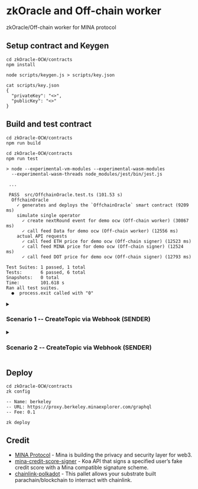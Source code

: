 # zkOracle and Off-chain worker

zkOracle/Off-chain worker for MINA protocol 

## Setup contract and Keygen 

```
cd zkOracle-OCW/contracts
npm install
```

```
node scripts/keygen.js > scripts/key.json
```

```
cat scripts/key.json
{
  "privateKey": "<>",
  "publicKey": "<>"
}
```

## Build and test contract

```
cd zkOracle-OCW/contracts
npm run build
```

```
cd zkOracle-OCW/contracts
npm run test

> node --experimental-vm-modules --experimental-wasm-modules 
  --experimental-wasm-threads node_modules/jest/bin/jest.js

 ...

 PASS  src/OffchainOracle.test.ts (101.53 s)
  OffchainOracle
    ✓ generates and deploys the `OffchainOracle` smart contract (9209 ms)
    simulate single operator
      ✓ create nextRound event for demo ocw (Off-chain worker) (30867 ms)
      ✓ call feed Data for demo ocw (Off-chain worker) (12556 ms)
    actual API requests
      ✓ call feed ETH price for demo ocw (Off-chain signer) (12523 ms)
      ✓ call feed MINA price for demo ocw (Off-chain signer) (12524 ms)
      ✓ call feed DOT price for demo ocw (Off-chain signer) (12793 ms)

Test Suites: 1 passed, 1 total
Tests:       6 passed, 6 total
Snapshots:   0 total
Time:        101.618 s
Ran all test suites.
  ●  process.exit called with "0"

```

<details>
  <summary><b><h3>Scenario 1 -- CreateTopic via Webhook (SENDER)</h3></b></summary>

</details>



<details>
  <summary><b><h3>Scenario 2 -- CreateTopic via Webhook (SENDER)</h3></b></summary>

</details>



## Deploy 

```
cd zkOracle-OCW/contracts
zk config

-- Name: berkeley
-- URL: https://proxy.berkeley.minaexplorer.com/graphql
-- Fee: 0.1

zk deploy

```

## Credit

* [MINA Protocol](https://minaprotocol.com/) - Mina is building the privacy and security layer for web3.
* [mina-credit-score-signer](https://github.com/jackryanservia/mina-credit-score-signer) - Koa API that signs a specified user’s fake credit score with a Mina compatible signature scheme.
* [chainlink-polkadot](https://github.com/smartcontractkit/chainlink-polkadot/tree/master/pallet-chainlink) - This pallet allows your substrate built parachain/blockchain to interract with chainlink. 